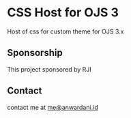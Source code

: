 # CSS Host for OJS 3
Host of css for custom theme for OJS 3.x

## Sponsorship
This project sponsored by RJI

## Contact
contact me at me@anwardani.id

